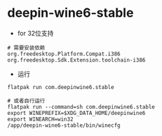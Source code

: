 # deepin-wine6-stable

- for 32位支持

```shell
# 需要安装依赖
org.freedesktop.Platform.Compat.i386
org.freedesktop.Sdk.Extension.toolchain-i386
```

- 运行

```shell
flatpak run com.deepinwine6.stable

# 或者自行运行
flatpak run --command=sh com.deepinwine6.stable
export WINEPREFIX=$XDG_DATA_HOME/deepinwine6
export WINEARCH=win32
/app/deepin-wine6-stable/bin/winecfg
```
